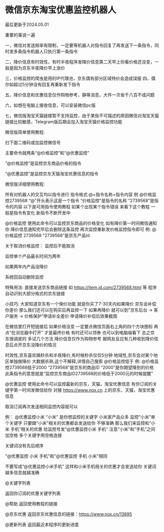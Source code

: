 # 微信京东淘宝优惠监控机器人
最后更新于2024.05.01



重要的事说一遍

一，微信对发送频率有限制，一定要等机器人对指令回复了再发送下一条指令，同时发多条指令机器人只执行第一条指令

二，降价信息有时效性，有时半夜程序发降价信息第二天早上你看价格还没变，一般是因为京东半夜降价早上涨价

三，价格监控的爬虫是用的IP代理池，京东偶有部分区域特价会造成误报
四，偶尔如超过5分钟没有回复再重新发下指令

五，降价信息和优惠信息仅作购物参考，静等消息，大件一次省千八百不成问题

六，如想在电脑上接收信息，可以安装微信pc版

七，微信版淘宝天猫链接暂不支持监控，由于某些不可描述的原因微信对淘宝天猫链接比较敏感，Telegram版后期会加入淘宝天猫价格监控功能

微信版简单使用教程:

扫下面二维码或加监控微信号





主要命令就两条“@价格监控”和“@优惠监控”

“@价格监控”是监控京东商品价格的指令







“@优惠监控”是监控京东天猫淘宝优惠信息的指令





微信版详细使用教程:

所有对机器人的交互均以指令进行
指令格式:@+指令名称+指令内容
例
@价格监控2739568
“@”开头表示这是一个指令
“价格监控”是指令的名称
“2739568”是指令的内容
以下是可用指令使用教程
如某个出现某个指令错误
来看下这个教程
一般是指令有变化
新指令不断开发中

@价格监控
使用此命令可以监控京东商品的价格变化
如有降价第一时间微信通知你
降价信息通知完毕后会删除这条监控
再次监控重新发价格监控指令即可
例:
@价格监控 2739568
“2739568”是京东产品Id

关于取消价格监控：
监控后不能取消

监控单个产品最长时间为两年

如果两年内产品没降价

系统回自动删除监控

特殊用法:
直接发送京东商品链接
如 https://item.jd.com/2739568.html 等
程序自动识别大部分格式的京东链接

小技巧:
大家知道京东有一个保价功能
就是你买了7-30天内如果降价
京东会补偿你差价
那么我们还可以在购买后再监控一下
如果再降价
就可以到”京东后台 -> 客户服务 -> 价格保护”申请补全差价
申请降价补偿后效果截图




在微信里打开短链接后
如果价格没变
一定要点微信页面右上角的四个方块图标
再点“在浏览器中打开”
才是最终价格
有时还可以领券
也可以到电脑端看下
总之京东很调皮的
多试几个方法
降价信息仅作为购物参考
据网友反应有几种收到降价信息后点开京东没降价的情况

时效性,京东喜欢搞秒杀和半夜降价,有时候秒杀仅仅5分钟
地域性,京东会对某个地区单独做降价
大数据杀熟,这个不解释,详情自己搜索
@价格监控低于
例:
@价格监控2739568低于2000
“2739568”是京东的商品ID
“2000”是你期望降到的价格
此条指令的意思就是“监控京东商品ID2739568的价格低于2000元的时候提醒”

@优惠监控
使用此命令可以监控最新的京东，天猫，淘宝优惠信息
有你订阅的关键字第一时间发微信给你
对接 https://www.nox.cn 上的京东，天猫，淘宝优惠信息

取消订阅再次发送相同监控内容就可以

例：
@优惠监控小米
“小米” 是你想监控的关键字
小米家产品众多
监控”小米”单个关键字
只要跟”小米”相关的优惠都会发送给你
不够准确
那么我们来监控和“小米 手机”相关的优惠
给监控号发”@优惠监控小米 手机“
注意“小米”和“手机”之间加空格
多个关键字用空格连接

关键词没有先后顺序

"@优惠监控 小米 手机"和"@优惠监控 手机 小米"相同

不要写成”@优惠监控小米手机”
这样和小米手机相关的优惠才会发送给你
关键词越多信息就越准确


@关键字列表

返回你订阅的优惠关键字列表

@帮助
返回使用教程的链接

@京东优惠
返回京东优惠信息的链接：https://www.nox.cn/13895

 

@更新列表
返回最近本程序的更新进度

